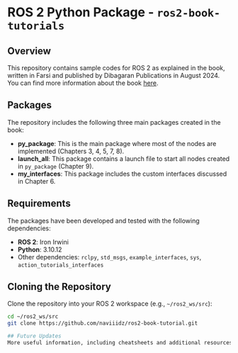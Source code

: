 # ROS 2 Python Package - `ros2-book-tutorials`

## Overview
This repository contains sample codes for ROS 2 as explained in the book, written in Farsi and published by Dibagaran Publications in August 2024. You can find more information about the book [here](https://www.dibagaranpakhsh.ir/index.php?route=product/product&product_id=2122).


## Packages
The repository includes the following three main packages created in the book:

- **py_package**: This is the main package where most of the nodes are implemented (Chapters 3, 4, 5, 7, 8).
- **launch_all**: This package contains a launch file to start all nodes created in `py_package` (Chapter 9).
- **my_interfaces**: This package includes the custom interfaces discussed in Chapter 6.

## Requirements
The packages have been developed and tested with the following dependencies:
- **ROS 2**: Iron Irwini
- **Python**: 3.10.12
- Other dependencies: `rclpy`, `std_msgs`, `example_interfaces`, `sys`, `action_tutorials_interfaces`

## Cloning the Repository
Clone the repository into your ROS 2 workspace (e.g., `~/ros2_ws/src`):

```bash
cd ~/ros2_ws/src
git clone https://github.com/naviiidz/ros2-book-tutorial.git

## Future Updates
More useful information, including cheatsheets and additional resources, will be added to this repository over time. Stay tuned for updates!
